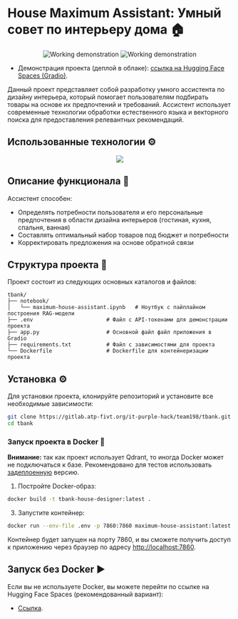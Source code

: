 # House Maximum Assistant: Умный совет по интерьеру дома 🏠

<p align="center">
  <img src="https://i.ibb.co/w5FZKm1/2025-03-14-03-58-20.png" alt="Working demonstration"/>
  <img src="https://i.ibb.co/67rXL0h6/2025-03-14-03-55-40.png" alt="Working demonstration"/>
</p>

* Демонстрация проекта (деплой в облаке): [ссылка на Hugging Face Spaces (Gradio)](https://huggingface.co/spaces/metanovus/maximum-house-assistant).

Данный проект представляет собой разработку умного ассистента по дизайну интерьера, который помогает пользователям подбирать товары на основе их предпочтений и требований. Ассистент использует современные технологии обработки естественного языка и векторного поиска для предоставления релевантных рекомендаций.

## Использованные технологии ⚙️
<p align="center">
  <a href="https://go-skill-icons.vercel.app/">
    <img src="https://go-skill-icons.vercel.app/api/icons?i=linux,python,pycharm,qdrant,docker,gradio,huggingface,mistral&theme=dark"/>
  </a>
</p>

## Описание функционала 🚀

Ассистент способен:

* Определять потребности пользователя и его персональные предпочтения в области дизайна интерьеров (гостиная, кухня, спальня, ванная)
* Составлять оптимальный набор товаров под бюджет и потребности
* Корректировать предложения на основе обратной связи

## Структура проекта 📂

Проект состоит из следующих основных каталогов и файлов:

```
tbank/
├── notebook/
│   └── maximum-house-assistant.ipynb   # Ноутбук с пайплайном построения RAG-модели
├── .env                       # Файл с API-токенами для демонстрации проекта
├── app.py                     # Основной файл файл приложения в Gradio
├── requirements.txt           # Файл с зависимостями для проекта
└── Dockerfile                 # Dockerfile для контейнеризации проекта
``` 


## Установка ⚙️

Для установки проекта, клонируйте репозиторий и установите все необходимые зависимости:

```bash
git clone https://gitlab.atp-fivt.org/it-purple-hack/team198/tbank.git
cd tbank
```

### Запуск проекта в Docker 🐳

**Внимание:** так как проект использует Qdrant, то иногда Docker может не подключаться к базе. Рекомендовано для тестов использовать [задеплоенную](https://huggingface.co/spaces/metanovus/maximum-house-assistant) версию.

1. Постройте Docker-образ:

```bash
docker build -t tbank-house-designer:latest .
```

3. Запустите контейнер:

```bash
docker run --env-file .env -p 7860:7860 maximum-house-assistant:latest
```

Контейнер будет запущен на порту 7860, и вы сможете получить доступ к приложению через браузер по адресу [http://localhost:7860](http://localhost:7860).

## Запуск без Docker ▶️

Если вы не используете Docker, вы можете перейти по ссылке на Hugging Face Spaces (рекомендованный вариант):

* [Ссылка](https://huggingface.co/spaces/metanovus/maximum-house-assistant).
